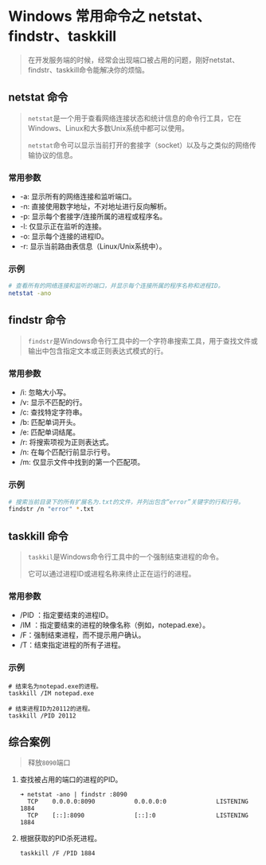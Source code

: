 # Windows 常用命令之 netstat、findstr、taskkill

> 在开发服务端的时候，经常会出现端口被占用的问题，刚好netstat、findstr、taskkill命令能解决你的烦恼。

## netstat 命令

> `netstat`是一个用于查看网络连接状态和统计信息的命令行工具，它在Windows、Linux和大多数Unix系统中都可以使用。
>
> `netstat`命令可以显示当前打开的套接字（socket）以及与之类似的网络传输协议的信息。

### 常用参数

- -a: 显示所有的网络连接和监听端口。
- -n: 直接使用数字地址，不对地址进行反向解析。
- -p: 显示每个套接字/连接所属的进程或程序名。
- -l: 仅显示正在监听的连接。
- -o: 显示每个连接的进程ID。
- -r: 显示当前路由表信息（Linux/Unix系统中）。

### 示例

```bash
# 查看所有的网络连接和监听的端口，并显示每个连接所属的程序名称和进程ID。
netstat -ano
```



## findstr 命令

> `findstr`是Windows命令行工具中的一个字符串搜索工具，用于查找文件或输出中包含指定文本或正则表达式模式的行。

### 常用参数

- /i: 忽略大小写。
- /v: 显示不匹配的行。
- /c: 查找特定字符串。
- /b: 匹配单词开头。
- /e: 匹配单词结尾。
- /r: 将搜索项视为正则表达式。
- /n: 在每个匹配行前显示行号。
- /m: 仅显示文件中找到的第一个匹配项。

### 示例

```bash
# 搜索当前目录下的所有扩展名为.txt的文件，并列出包含“error”关键字的行和行号。
findstr /n "error" *.txt
```



## taskkill 命令

> `taskkil`是Windows命令行工具中的一个强制结束进程的命令。
>
> 它可以通过进程ID或进程名称来终止正在运行的进程。

### 常用参数

- /PID <pid>：指定要结束的进程ID。
- /IM <image name>：指定要结束的进程的映像名称（例如，notepad.exe）。
- /F：强制结束进程，而不提示用户确认。
- /T：结束指定进程的所有子进程。

### 示例

```
# 结束名为notepad.exe的进程。
taskkill /IM notepad.exe

# 结束进程ID为20112的进程。
taskkill /PID 20112
```



## 综合案例

> 释放`8090`端口

1. 查找被占用的端口的进程的PID。

   ```
   ➜ netstat -ano | findstr :8090
     TCP    0.0.0.0:8090           0.0.0.0:0              LISTENING       1884
     TCP    [::]:8090              [::]:0                 LISTENING       1884
   ```

2. 根据获取的PID杀死进程。

   ```
   taskkill /F /PID 1884
   ```

   

